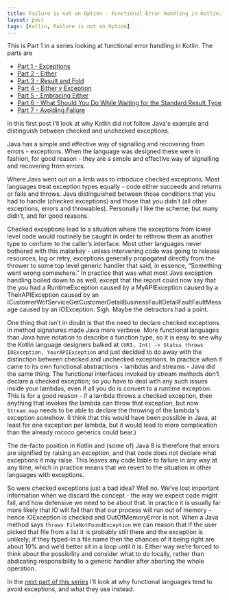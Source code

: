 ```yaml
---
title: Failure is not an Option - Functional Error Handling in Kotlin. Part 1 - Exceptions
layout: post
tags: [Kotlin, Failure is not an Option]
---
```

This is Part 1 in a series looking at functional error handling in Kotlin. The parts are 

* [Part 1 - Exceptions](failure-is-not-an-option-part-1.html)
* [Part 2 - Either](failure-is-not-an-option-part-2.html)
* [Part 3 - Result and Fold](failure-is-not-an-option-part-3.html)
* [Part 4 - Either v Exception](failure-is-not-an-option-part-4.html)
* [Part 5 - Embracing Either](failure-is-not-an-option-part-5.html)
* [Part 6 - What Should You Do While Waiting for the Standard Result Type](failure-is-not-an-option-part-6.html)
* [Part 7 - Avoiding Failure](failure-is-not-an-option-part-7.html)

In this first post I'll look at why Kotlin did not follow Java's example and distinguish between checked and unchecked exceptions.

Java has a simple and effective way of signalling and recovering from errors - exceptions. When the language was designed these were in fashion, for good reason - they are a simple and effective way of signalling and recovering from errors.

Where Java went out on a limb was to introduce checked exceptions. Most languages treat exception types equally - code either succeeds and returns or fails and throws. Java distinguished between those conditions that you had to handle (checked exceptions) and those that you didn’t (all other exceptions, errors and throwables). Personally I like the scheme; but many didn’t, and for good reasons. 

Checked exceptions lead to a situation where the exceptions from lower level code would routinely be caught in order to rethrow them as another type to conform to the caller’s interface. Most other languages never bothered with this malarkey - unless intervening code was going to release resources, log or retry, exceptions generally propagated directly from the thrower to some top level generic handler that said, in essence, “Something went wrong somewhere.” In practice that was what most Java exception handling boiled down to as well, except that the report could now say that the you had a RuntimeException caused by a MyAPIException caused by a TheirAPIException caused by an ICustomerWcfServiceGetCustomerDetailBusinessFaultDetailFaultFaultMessage caused by an IOException. Sigh. Maybe the detractors had a point. 

One thing that isn’t in doubt is that the need to declare checked exceptions in method signatures made Java more verbose. More functional languages than Java have notation to describe a function type, so it is easy to see why the Kotlin language designers balked at `(URI, Int) -> Status throws IOException, YourAPIException` and just decided to do away with the distinction between checked and unchecked exceptions. In practice when it came to its own functional abstractions - lambdas and streams - Java did the same thing. The functional interfaces invoked by stream methods don’t declare a checked exception; so you have to deal with any such issues inside your lambdas, even if all you do is convert to a runtime exception. This is for a good reason - if a lambda throws a checked exception, then anything that invokes the lambda can throw that exception, but now `Stream.map` needs to be able to declare the throwing of the lambda's exception somehow. (I think that this would have been possible in Java, at least for one exception per lambda, but it would lead to more complication than the already rococo generics could bear.)  

The de-facto position in Kotlin and (some of) Java 8 is therefore that errors are signified by raising an exception, and that code does not declare what exceptions it may raise. This leaves any code liable to failure in any way at any time, which in practice means that we revert to the situation in other languages with exceptions.

So were checked exceptions just a bad idea? Well no. We’ve lost important information when we discard the concept - the way we expect code might fail, and how defensive we need to be about that. In practice it is usually far more likely that IO will fail than that our process will run out of memory - hence IOException is checked and OutOfMemoryError is not. When a Java method says `throws FileNotFoundException` we can reason that if the user picked that file from a list it is probably still there and the exception is unlikely; if they typed-in a file name then the chances of it being right are about 10% and we’d better sit in a loop until it is. Either way we’re forced to think about the possibility and consider what to do locally, rather than abdicating responsibility to a generic handler after aborting the whole operation.

In the [next part of this series](failure-is-not-an-option-part-2.html) I’ll look at why functional languages tend to avoid exceptions, and what they use instead.

